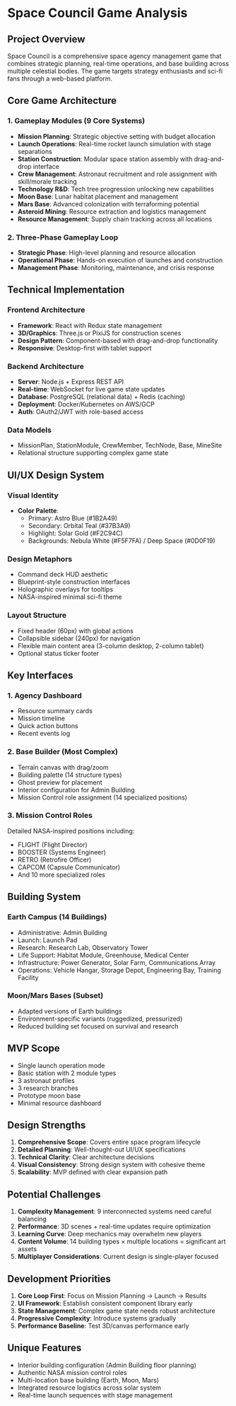 # Space Council Game Analysis

## Project Overview

Space Council is a comprehensive space agency management game that combines strategic planning, real-time operations, and base building across multiple celestial bodies. The game targets strategy enthusiasts and sci-fi fans through a web-based platform.

## Core Game Architecture

### 1. **Gameplay Modules (9 Core Systems)**
   - **Mission Planning**: Strategic objective setting with budget allocation
   - **Launch Operations**: Real-time rocket launch simulation with stage separations
   - **Station Construction**: Modular space station assembly with drag-and-drop interface
   - **Crew Management**: Astronaut recruitment and role assignment with skill/morale tracking
   - **Technology R&D**: Tech tree progression unlocking new capabilities
   - **Moon Base**: Lunar habitat placement and management
   - **Mars Base**: Advanced colonization with terraforming potential
   - **Asteroid Mining**: Resource extraction and logistics management
   - **Resource Management**: Supply chain tracking across all locations

### 2. **Three-Phase Gameplay Loop**
   - **Strategic Phase**: High-level planning and resource allocation
   - **Operational Phase**: Hands-on execution of launches and construction
   - **Management Phase**: Monitoring, maintenance, and crisis response

## Technical Implementation

### Frontend Architecture
- **Framework**: React with Redux state management
- **3D/Graphics**: Three.js or PixiJS for construction scenes
- **Design Pattern**: Component-based with drag-and-drop functionality
- **Responsive**: Desktop-first with tablet support

### Backend Architecture
- **Server**: Node.js + Express REST API
- **Real-time**: WebSocket for live game state updates
- **Database**: PostgreSQL (relational data) + Redis (caching)
- **Deployment**: Docker/Kubernetes on AWS/GCP
- **Auth**: OAuth2/JWT with role-based access

### Data Models
- MissionPlan, StationModule, CrewMember, TechNode, Base, MineSite
- Relational structure supporting complex game state

## UI/UX Design System

### Visual Identity
- **Color Palette**:
  - Primary: Astro Blue (#1B2A49)
  - Secondary: Orbital Teal (#37B3A9)
  - Highlight: Solar Gold (#F2C94C)
  - Backgrounds: Nebula White (#F5F7FA) / Deep Space (#0D0F19)
  
### Design Metaphors
- Command deck HUD aesthetic
- Blueprint-style construction interfaces
- Holographic overlays for tooltips
- NASA-inspired minimal sci-fi theme

### Layout Structure
- Fixed header (60px) with global actions
- Collapsible sidebar (240px) for navigation
- Flexible main content area (3-column desktop, 2-column tablet)
- Optional status ticker footer

## Key Interfaces

### 1. **Agency Dashboard**
   - Resource summary cards
   - Mission timeline
   - Quick action buttons
   - Recent events log

### 2. **Base Builder (Most Complex)**
   - Terrain canvas with drag/zoom
   - Building palette (14 structure types)
   - Ghost preview for placement
   - Interior configuration for Admin Building
   - Mission Control role assignment (14 specialized positions)

### 3. **Mission Control Roles**
   Detailed NASA-inspired positions including:
   - FLIGHT (Flight Director)
   - BOOSTER (Systems Engineer)
   - RETRO (Retrofire Officer)
   - CAPCOM (Capsule Communicator)
   - And 10 more specialized roles

## Building System

### Earth Campus (14 Buildings)
- Administrative: Admin Building
- Launch: Launch Pad
- Research: Research Lab, Observatory Tower
- Life Support: Habitat Module, Greenhouse, Medical Center
- Infrastructure: Power Generator, Solar Farm, Communications Array
- Operations: Vehicle Hangar, Storage Depot, Engineering Bay, Training Facility

### Moon/Mars Bases (Subset)
- Adapted versions of Earth buildings
- Environment-specific variants (ruggedized, pressurized)
- Reduced building set focused on survival and research

## MVP Scope
- Single launch operation mode
- Basic station with 2 module types
- 3 astronaut profiles
- 3 research branches
- Prototype moon base
- Minimal resource dashboard

## Design Strengths
1. **Comprehensive Scope**: Covers entire space program lifecycle
2. **Detailed Planning**: Well-thought-out UI/UX specifications
3. **Technical Clarity**: Clear architecture decisions
4. **Visual Consistency**: Strong design system with cohesive theme
5. **Scalability**: MVP defined with clear expansion path

## Potential Challenges
1. **Complexity Management**: 9 interconnected systems need careful balancing
2. **Performance**: 3D scenes + real-time updates require optimization
3. **Learning Curve**: Deep mechanics may overwhelm new players
4. **Content Volume**: 14 building types × multiple locations = significant art assets
5. **Multiplayer Considerations**: Current design is single-player focused

## Development Priorities
1. **Core Loop First**: Focus on Mission Planning → Launch → Results
2. **UI Framework**: Establish consistent component library early
3. **State Management**: Complex game state needs robust architecture
4. **Progressive Complexity**: Introduce systems gradually
5. **Performance Baseline**: Test 3D/canvas performance early

## Unique Features
- Interior building configuration (Admin Building floor planning)
- Authentic NASA mission control roles
- Multi-location base building (Earth, Moon, Mars)
- Integrated resource logistics across solar system
- Real-time launch sequences with stage management